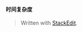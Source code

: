 #### 时间复杂度


> Written with [StackEdit](https://stackedit.io/).
<!--stackedit_data:
eyJoaXN0b3J5IjpbMTU0NzIxNzcxM119
-->